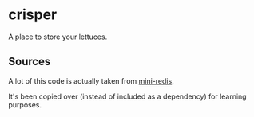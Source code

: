 # crisper
A place to store your lettuces.

## Sources

A lot of this code is actually taken from [mini-redis](https://github.com/tokio-rs/mini-redis).

It's been copied over (instead of included as a dependency) for learning purposes.
